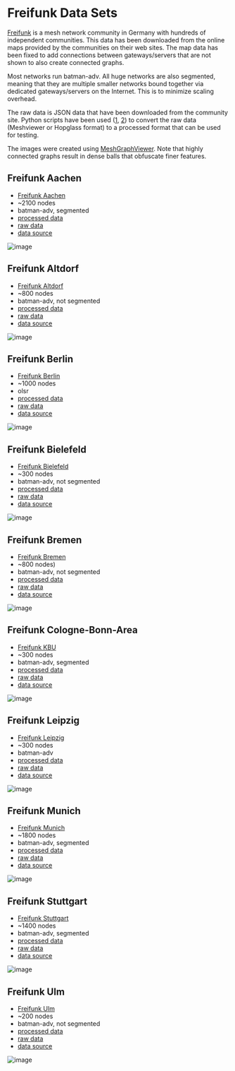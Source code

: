 # Freifunk Data Sets

[Freifunk](https://freifunk.net) is a mesh network community in Germany with hundreds of independent communities.
This data has been downloaded from the online maps provided by the communities on their web sites. The map data has been fixed to add connections between gateways/servers that are not shown to also create connected graphs.

Most networks run batman-adv. All huge networks are also segmented, meaning that they are multiple smaller networks bound together via dedicated gateways/servers on the Internet. This is to minimize scaling overhead.

The raw data is JSON data that have been downloaded from the community site. Python scripts have been used ([1](original_freifunk_data/convert_hopglass.py), [2](original_freifunk_data/convert_hopglass.py)) to convert the raw data (Meshviewer or Hopglass format) to a processed format that can be used for testing.

The images were created using [MeshGraphViewer](https://github.com/mwarning/MeshGraphViewer). Note that highly connected graphs result in dense balls that obfuscate finer features.

## Freifunk Aachen

* [Freifunk Aachen](https://freifunk-aachen.de/)
* \~2100 nodes
* batman-adv, segmented
* [processed data](freifunk-aachen.json)
* [raw data](original_freifunk_data/freifunk-aachen-meshviewer.json)
* [data source](https://data.aachen.freifunk.net/meshviewer.json)

![image](freifunk-aachen.png)

## Freifunk Altdorf

* [Freifunk Altdorf](https://www.freifunk-altdorf.de/)
* \~800 nodes
* batman-adv, not segmented
* [processed data](freifunk-altdorf.json)
* [raw data](original_freifunk_data/freifunk-altdorf-meshviewer.json)
* [data source](https://www.freifunk-altdorf.de/karte/)

![image](freifunk-altdorf.png)

## Freifunk Berlin

* [Freifunk Berlin](https://berlin.freifunk.net/)
* \~1000 nodes
* olsr
* [processed data](freifunk-berlin.json)
* [raw data](original_freifunk_data/freifunk-berlin-hopglass.json)
* [data source](https://berlin.freifunk.net/network/map/)

![image](freifunk-berlin.png)

## Freifunk Bielefeld

* [Freifunk Bielefeld](https://freifunk-bielefeld.de)
* \~300 nodes
* batman-adv, not segmented
* [processed data](freifunk-bielefeld.json)
* [raw data](original_freifunk_data/freifunk-bielefeld-meshviewer.json)
* [data source](https://map.freifunk-bielefeld.de/meshviewer/data/meshviewer.json)

![image](freifunk-bielefeld.png)

## Freifunk Bremen

* [Freifunk Bremen](https://bremen.freifunk.net/)
* \~800 nodes)
* batman-adv, not segmented
* [processed data](freifunk-bremen.json)
* [raw data](original_freifunk_data/freifunk-bremen-meshviewer.json)
* [data source](https://downloads.bremen.freifunk.net/data/meshviewer.json)

![image](freifunk-bremen.png)

## Freifunk Cologne-Bonn-Area

* [Freifunk KBU](https://kbu.freifunk.net/)
* \~300 nodes
* batman-adv, segmented
* [processed data](freifunk-cologne-bonn-area.json)
* [raw data](original_freifunk_data/freifunk-cologne-bonn-area-meshviewer.json)
* [data source](https://map.kbu.freifunk.net/data/ffkbub-V2/meshviewer.json)

![image](freifunk-cologne-bonn-area.png)

## Freifunk Leipzig

* [Freifunk Leipzig](http://leipzig.freifunk.net/)
* \~300 nodes
* batman-adv
* [processed data](freifunk-leipzig.json)
* [raw data](original_freifunk_data/freifunk-leipzig-meshviewer.json)
* [data source](http://karte.leipzig.freifunk.net:8018/meshviewer2/data/meshviewer.json)

![image](freifunk-leipzig.png)

## Freifunk Munich

* [Freifunk Munich](https://ffmuc.net/)
* \~1800 nodes
* batman-adv, segmented
* [processed data](freifunk-munich.json)
* [raw data](original_freifunk_data/freifunk-munich-meshviewer.json)
* [data source](https://map.ffmuc.net/data/meshviewer.json)

![image](freifunk-munich.png)

## Freifunk Stuttgart

* [Freifunk Stuttgart](https://freifunk-stuttgart.de)
* \~1400 nodes
* batman-adv, segmented
* [processed data](freifunk-stuttgart.json)
* [raw data](original_freifunk_data/freifunk-stuttgart-meshviewer.json)
* [data source](https://map02.freifunk-stuttgart.de/data/meshviewer.json)

![image](freifunk-stuttgart.png)

## Freifunk Ulm

* [Freifunk Ulm](https://freifunk-ulm.de)
* \~200 nodes
* batman-adv, not segmented
* [processed data](freifunk-ulm.json)
* [raw data](original_freifunk_data/freifunk-ulm-meshviewer.json)
* [data source](https://map11.freifunk-ulm.de/data/meshviewer.json)

![image](freifunk-ulm.png)
